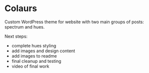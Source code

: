 # Colaurs

Custom WordPress theme for website with two main groups of posts: spectrum and hues.

Next steps:
- complete hues styling
- add images and design content
- add images to readme
- final cleanup and testing
- video of final work